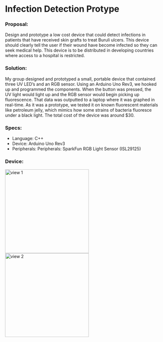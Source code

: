 # Infection Detection Protype

### Proposal:
Design and prototype a low cost device that could detect infections in patients that have received skin grafts to treat Buruli ulcers. This device should clearly tell the user if their wound have become infected so they can seek medical help. This device is to be distributed in developing countries where access to a hospital is restricted.

### Solution:
My group designed and prototyped a small, portable device that contained three UV LED’s and an RGB sensor. Using an Arduino Uno Rev3, we hooked up and programmed the components. When the button was pressed, the UV light would light up and the RGB sensor would begin picking up fluorescence. That data was outputted to a laptop where it was graphed in real-time. As it was a prototype, we tested it on known fluorescent materials like petroleum jelly, which mimics how some strains of bacteria fluoresce under a black light. The total cost of the device was around $30.

### Specs:
- Language: C++
- Device: Arduino Uno Rev3
- Peripherals: Peripherals: SparkFun RGB Light Sensor (ISL29125)

### Device:

<img src="image_1.jpg" alt="view 1" width="275"/>
<img src="image_2.jpg" alt="view 2" width="275"/>


